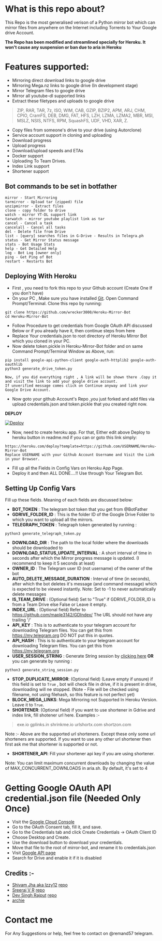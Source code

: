 # What is this repo about?
This Repo is the most generalised verison of a Python mirror bot which can mirror files from anywhere on the Internet including Torrents to Your Google drive Account.

**The Repo has been modified and streamlined specially for Heroku. It won't cause any suspension or ban due to aria in Heroku**

# Features supported:
- Mirroring direct download links to google drive
- Mirroring Mega.nz links to google drive (In development stage)
- Mirror Telegram files to google drive
- Mirror all youtube-dl supported links
- Extract these filetypes and uploads to google drive
> ZIP, RAR, TAR, 7z, ISO, WIM, CAB, GZIP, BZIP2, 
> APM, ARJ, CHM, CPIO, CramFS, DEB, DMG, FAT, 
> HFS, LZH, LZMA, LZMA2, MBR, MSI, MSLZ, NSIS, 
> NTFS, RPM, SquashFS, UDF, VHD, XAR, Z.
- Copy files from someone's drive to your drive (using Autorclone)
- Service account support in cloning and uploading
- Download progress
- Upload progress
- Download/upload speeds and ETAs
- Docker support
- Uploading To Team Drives.
- Index Link support
- Shortener support

## Bot commands to be set in botfather

```
mirror - Start Mirroring
tarmirror - Upload tar (zipped) file
unzipmirror - Extract files
clone - copy folder to drive
watch - mirror YT-DL support link
tarwatch - mirror youtube playlist link as tar
cancel - Cancel a task
cancelall - Cancel all tasks
del - Delete file from Drive
list - [query] searches files in G-Drive - Results in Telegra.ph
status - Get Mirror Status message
stats - Bot Usage Stats
help - Get Detailed Help
log - Bot Log [owner only]
ping - Get Ping of Bot
restart - Restarts Bot
```

## Deploying With Heroku

- First , you need to fork this repo to your Github account (Create One If you don't have)
- On your PC , Make sure you have installed [Git](https://git-scm.com/downloads). Open Command Prompt/Terminal. Clone this repo by running:
```
git clone https://github.com/wrecker3000/Heroku-Mirror-Bot
cd Heroku-Mirror-Bot
```
- Follow  Procedure to get credentials from Google OAuth API discussed Below or if you already have it, then continue steps from here
- Replace Your credentials.json to root directory of Heroku Mirror Bot which you cloned in your PC.
- Now delete token.pickle in Heroku-Mirror-Bot folder and on same Command Prompt/Terminal Window as Above, run:
```
pip install google-api-python-client google-auth-httplib2 google-auth-oauthlib
python3 generate_drive_token.py
```
```
Now, if you did everything right , A link will be shown there .Copy it and visit the link to add your google drive account.
If unverified message comes click on Continue anyway and link your Google Drive Account.
```
- Now goto your github Account's Repo ,you just forked and add files via upload credentials.json and token.pickle that you created right now.

**DEPLOY**

[![Deploy](https://www.herokucdn.com/deploy/button.svg)](https://heroku.com/deploy?template=https://github.com/wrecker3000/Heroku-Mirror-Bot)

- Now, need to create heroku app. For that, Either edit above Deploy to heroku button in readme.md if you can or goto this link simply:
```
https://heroku.com/deploy?template=https://github.com/USERNAME/Heroku-Mirror-Bot
Replace USERNAME with your Github Account Username and Visit the Link in your Browser.
```
- Fill up all the Fields in Config Vars on Heroku App Page.
- Deploy it and then ALL DONE....!! Use through Your Telegram Bot.


## Setting Up Config Vars

Fill up these fields. Meaning of each fields are discussed below:
- **BOT_TOKEN** : The telegram bot token that you get from @BotFather
- **GDRIVE_FOLDER_ID** : This is the folder ID of the Google Drive Folder to which you want to upload all the mirrors.
- **TELEGRAPH_TOKEN** : Telegraph token generated by running :
```
python3 generate_telegraph_token.py
```
- **DOWNLOAD_DIR** : The path to the local folder where the downloads should be downloaded to
- **DOWNLOAD_STATUS_UPDATE_INTERVAL** : A short interval of time in seconds after which the Mirror progress message is updated. (I recommend to keep it 5 seconds at least)  
- **OWNER_ID** : The Telegram user ID (not username) of the owner of the bot
- **AUTO_DELETE_MESSAGE_DURATION** : Interval of time (in seconds), after which the bot deletes it's message (and command message) which is expected to be viewed instantly. Note: Set to -1 to never automatically delete messages
- **IS_TEAM_DRIVE** : (Optional field) Set to "True" if GDRIVE_FOLDER_ID is from a Team Drive else False or Leave it empty.
- **INDEX_URL** : (Optional field) Refer to https://github.com/maple3142/GDIndex/ The URL should not have any trailing '/'
- **API_KEY** : This is to authenticate to your telegram account for downloading Telegram files. You can get this from https://my.telegram.org DO NOT put this in quotes.
- **API_HASH** : This is to authenticate to your telegram account for downloading Telegram files. You can get this from https://my.telegram.org
- **USER_SESSION_STRING** : Generate String session by [clicking here](https://generatestringsession.magneto261290.repl.run/) **OR** you can generate by running :
```
python3 generate_string_session.py
```
- **STOP_DUPLICATE_MIRROR**: (Optional field) (Leave empty if unsure) if this field is set to `True` , bot will check file in drive, if it is present in drive, downloading will ne stopped. (Note - File will be checked using filename, not using filehash, so this feature is not perfect yet)
- **BLOCK_MEGA_LINKS**: Mega Mirroring not Supported In Heroku Version. Leave it to `True`.
- **SHORTENER**: (Optional field) if you want to use shortener in Gdrive and index link, fill shotener url here. Examples :-

> exe.io
> gplinks.in
> shrinkme.io
> urlshortx.com
> shortzon.com

Note :- Above are the supported url shorteners. Except these only some url shorteners are supported. If you want to use any other url shortener then first ask me that shortener is supported or not.
- **SHORTENER_API**: Fill your shortener api key if you are using shortener.

Note: You can limit maximum concurrent downloads by changing the value of MAX_CONCURRENT_DOWNLOADS in aria.sh. By default, it's set to 4
 
# Getting Google OAuth API credential.json file (Needed Only Once)

- Visit the [Google Cloud Console](https://console.developers.google.com/apis/credentials)
- Go to the OAuth Consent tab, fill it, and save.
- Go to the Credentials tab and click Create Credentials -> OAuth Client ID
- Choose Desktop and Create.
- Use the download button to download your credentials.
- Move that file to the root of mirror-bot, and rename it to credentials.json
- Visit [Google API page](https://console.developers.google.com/apis/library)
- Search for Drive and enable it if it is disabled
 
## Credits :-
- [Shivam Jha aka lzzy12](https://github.com/lzzy12) [repo](https://github.com/lzzy12)
- [Sreeraj V R](https://github.com/SVR666) [repo](https://github.com/SVR666/LoaderX-Bot)
- [Dev Singh Rajput](https://github.com/magneto261290) [repo](https://github.com/magneto261290/magneto-python-aria)
- [archie](https://github.com/archie9211)

# Contact me
For Any Suggestions or help, feel free to contact on @remand57 telegram.



